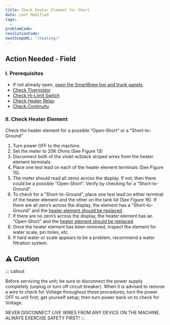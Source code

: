 ```yaml
---
title: Check Heater Element for Short
date: Last Modified 
tags:
  - 
problemCode: 
resolutionCode: 
nextStepURL: "/heating/"
---
```

## Action Needed - Field

### I. Prerequisites

- If not already open, [open the SmartBrew top and trunk panels](/smartbrew/kb/open-smartbrew/).
- [Check Thermistor](/smartbrew/kb/check-thermistor/)
- [Check Hi-Limit Switch](/smartbrew/kb/check-hi-limit/)
- [Check Heater Relay](/smartbrew/kb/check-heater-relay/)
- [Check Continuity](/smartbrew/kb/check-continuity/)

### II. Check Heater Element

Check the heater element for a possible “Open-Short” or a “Short-to-Ground”

1. Turn power OFF to the machine.
2. Set the meter to 20K Ohms (See Figure 13)
3. Disconnect both of the violet w/black striped wires from the heater element terminals.
4. Place one test lead on each of the heater element terminals (See Figure 15).
5. The meter should read all zeros across the display. If not, then there could be a possible “Open-Short”. Verify by checking for a “Short-to-Ground”.
6. To check for a “Short-to-Ground”, place one test lead on either terminal of the heater element and the other on the tank lid (See Figure 16). If there are all zero’s across the display, the element has a “Short-to-Ground” and the [heater element should be replaced](/pdf/757524-heater-element-replacement.pdf).
7. If there are no zero’s across the display, the heater element has an “Open-Short” and the [heater element should be replaced](/pdf/757524-heater-element-replacement.pdf).
8. Once the heater element has been removed, inspect the element for water scale, pin holes, etc.
9. If hard water or scale appears to be a problem, recommend a water filtration system.

## ⚠️ Caution

::: callout

Before servicing the unit; be sure to disconnect the power supply completely (unplug or turn off circuit breaker). When it is advised to remove a wire to check for Voltage throughout these procedures, turn the power OFF to unit first; get yourself setup; then turn power back on to check for Voltage.

NEVER DISCONNECT LIVE WIRES FROM ANY DEVICE ON THE MACHINE. ALWAYS EXERCISE SAFETY FIRST!
:::

